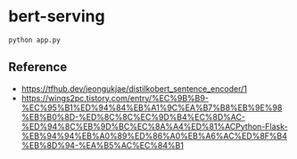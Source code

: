 # bert-serving
```
python app.py
```

## Reference
- https://tfhub.dev/jeongukjae/distilkobert_sentence_encoder/1
- https://wings2pc.tistory.com/entry/%EC%9B%B9-%EC%95%B1%ED%94%84%EB%A1%9C%EA%B7%B8%EB%9E%98%EB%B0%8D-%ED%8C%8C%EC%9D%B4%EC%8D%AC-%ED%94%8C%EB%9D%BC%EC%8A%A4%ED%81%ACPython-Flask-%EB%94%94%EB%A0%89%ED%86%A0%EB%A6%AC%ED%8F%B4%EB%8D%94-%EA%B5%AC%EC%84%B1
